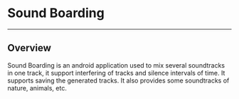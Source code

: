 # Sound Boarding
---
## Overview
Sound Boarding is an android application used to mix several soundtracks in one track, it support interfering of tracks and silence intervals of time.
It supports saving the generated tracks. It also provides some soundtracks of nature, animals, etc.
